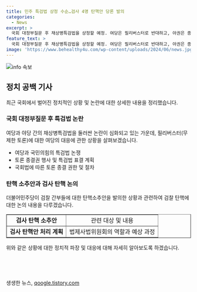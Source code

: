 ```yaml
---
title: 민주 특검법 상정 수순…검사 4명 탄핵안 당론 발의
categories:
  - News
excerpt: >
  국회 대정부질문 후 채상병특검법을 상정할 예정. 여당은 필리버스터로 반대하고, 야권은 종결권 행사 예정. 국회법에 따르면 필리버스터를 24시간 후 종결 가능. 쌍방울 대북 송금 등 관련 수사로 탄핵소추안 발의. 민주당은 검사 탄핵안 통과 후 법사위 조사 요청 예정. 국민의힘은 필리버스터로 경제 분야 대정부질문 파행 예상. 박 대표는 의원들에 비상대기 지시.
feature_text: >
  국회 대정부질문 후 채상병특검법을 상정할 예정. 여당은 필리버스터로 반대하고, 야권은 종결권 행사 예정. 국회법에 따르면 필리버스터를 24시간 후 종결 가능. 쌍방울 대북 송금 등 관련 수사로 탄핵소추안 발의. 민주당은 검사 탄핵안 통과 후 법사위 조사 요청 예정. 국민의힘은 필리버스터로 경제 분야 대정부질문 파행 예상. 박 대표는 의원들에 비상대기 지시.
image: 'https://www.behealthy4u.com/wp-content/uploads/2024/06/news.jpg'
---
```


<p><img src="https://www.behealthy4u.com/wp-content/uploads/2024/06/news.jpg" alt="info 속보" /></p>

<h2 data-ke-size="size26">정치 공백 기사</h2>

<p data-ke-size="size16">최근 국회에서 벌어진 정치적인 상황 및 논란에 대한 상세한 내용을 정리했습니다. </p>

<h3>국회 대정부질문 후 특검법 논란</h3>

<p data-ke-size="size16">여당과 야당 간의 채상병특검법을 둘러싼 논란이 심화되고 있는 가운데, 필리버스터(무제한 토론)에 대한 여당의 대응에 관한 상황을 살펴보겠습니다.</p>

<ul>
  <li>여당과 국민의힘의 특검법 논쟁</li>
  <li>토론 종결권 행사 및 특검법 표결 계획</li>
  <li>국회법에 따른 토론 종결 권한 및 절차</li>
</ul>

<h3>탄핵 소추안과 검사 탄핵 논의</h3>

<p data-ke-size="size16">더불어민주당이 검찰 간부들에 대한 탄핵소추안을 발의한 상황과 관련하여 검찰 탄핵에 대한 논의 내용을 다루겠습니다.</p>

<table style="width: 100%;" border="1">
<tbody>
<tr>
<td style="text-align: center; height: 17px;"><b>검사 탄핵 소추안</b></td>
<td style="text-align: center; height: 17px;">관련 대상 및 내용</td>
</tr>
<tr>
<td style="text-align: center; height: 17px;"><b>검사 탄핵안 처리 계획</b></td>
<td style="text-align: center; height: 17px;">법제사법위원회의 역할과 예상 과정</td>
</tr>
</tbody>
</table>

<p data-ke-size="size16">위와 같은 상황에 대한 정치적 파장 및 대응에 대해 자세히 알아보도록 하겠습니다.</p>

<p data-ke-size="size16">&nbsp;</p>

<p data-ke-size="size16">&nbsp;</p>
생생한 뉴스, <a href="https://qoogle.tistory.com" rel="dofollow">qoogle.tistory.com</a>



